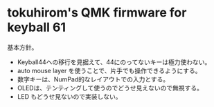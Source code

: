 # tokuhirom's QMK firmware for keyball 61

基本方針。

- Keyball44への移行を見据えて、44にのってないキーは極力使わない。
- auto mouse layer を使うことで、片手でも操作できるようにする。
- 数字キーは、NumPad的なレイアウトでの入力とする。
- OLEDは、テンティングして使うのでどうせ見えないので無視する。
- LED もどうせ見ないので実装しない。


